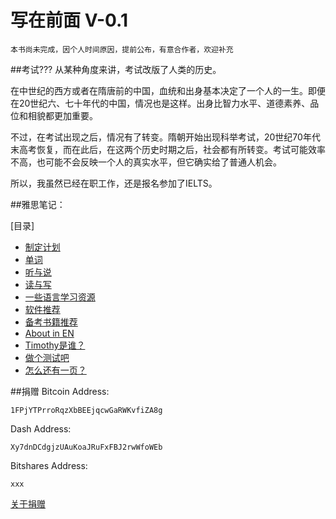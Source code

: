 写在前面 V-0.1
=======

    本书尚未完成，因个人时间原因，提前公布，有意合作者，欢迎补充

##考试???
从某种角度来讲，考试改版了人类的历史。

在中世纪的西方或者在隋唐前的中国，血统和出身基本决定了一个人的一生。即便在20世纪六、七十年代的中国，情况也是这样。出身比智力水平、道德素养、品位和相貌都更加重要。

不过，在考试出现之后，情况有了转变。隋朝开始出现科举考试，20世纪70年代末高考恢复，而在此后，在这两个历史时期之后，社会都有所转变。考试可能效率不高，也可能不会反映一个人的真实水平，但它确实给了普通人机会。

所以，我虽然已经在职工作，还是报名参加了IELTS。


##雅思笔记：

[目录]
* [制定计划](0Plans/README.md)
* [单词](1Vocabulary/README.md)	
* [听与说](2Listening&Speaking/README.md)		
* [读与写](3Reading&Writing/README.md)
* [一些语言学习资源](4Resources/README.md)
* [软件推荐](Softwares/README.md)
* [备考书籍推荐](Books/README.md)
* [About in EN](EN/README.md)
* [Timothy是谁？](AboutTheAuthor.md)
* [做个测试吧](Test.md)
* [怎么还有一页？](Donation.md)

##捐赠
Bitcoin Address:

	1FPjYTPrroRqzXbBEEjqcwGaRWKvfiZA8g
Dash Address:

	Xy7dnDCdgjzUAuKoaJRuFxFBJ2rwWfoWEb
Bitshares Address:

	xxx

[关于捐赠](Donation.md)
